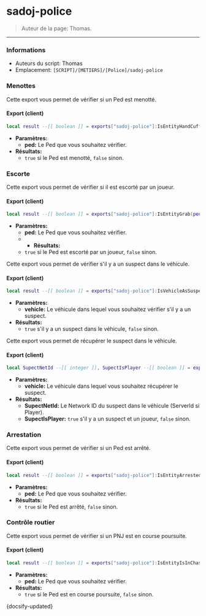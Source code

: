 # sadoj-police

> Auteur de la page: Thomas.

---

### Informations

* Auteurs du script: Thomas
* Emplacement: `[SCRIPT]/[METIERS]/[Police]/sadoj-police`



### Menottes

Cette export vous permet de vérifier si un Ped est menotté.

<!-- tabs:start -->
#### **Export (client)**
```lua
local result --[[ boolean ]] = exports["sadoj-police"]:IsEntityHandCuff(ped  --[[ Ped ]])
```

* **Paramètres:**
  * **ped:** Le Ped que vous souhaitez vérifier.
* **Résultats:**
  * `true` si le Ped est menotté, `false` sinon.
<!-- tabs:end -->



### Escorte

Cette export vous permet de vérifier si il est escorté par un joueur.

<!-- tabs:start -->
#### **Export (client)**
```lua
local result --[[ boolean ]] = exports["sadoj-police"]:IsEntityGrab(ped  --[[ Ped ]])
```

* **Paramètres:**
  * **ped:** Le Ped que vous souhaitez vérifier.
  * * **Résultats:**
  * `true` si le Ped est escorté par un joueur, `false` sinon.

<!-- tabs:end -->


Cette export vous permet de vérifier s'il y a un suspect dans le véhicule.

<!-- tabs:start -->
#### **Export (client)**
```lua
local result --[[ boolean ]] = exports["sadoj-police"]:IsVehicleAsSuspect(vehicle  --[[ vehicle ]])
```

* **Paramètres:**
  * **vehicle:** Le véhicule dans lequel vous souhaitez vérifier s'il y a un suspect.
* **Résultats:**
  * `true` s'il y a un suspect dans le véhicule, `false` sinon.
<!-- tabs:end -->


Cette export vous permet de récupérer le suspect dans le véhicule.

<!-- tabs:start -->
#### **Export (client)**
```lua
local SupectNetId --[[ integer ]], SupectIsPlayer --[[ boolean ]] = exports["sadoj-police"]:GetSuspectInVehicle(vehicle --[[ vehicle ]])
```

* **Paramètres:**
  * **vehicle:** Le véhicule dans lequel vous souhaitez récupérer le suspect.
* **Résultats:**
  * **SupectNetId:** Le Network ID du suspect dans le véhicule (ServerId si Player).
  * **SupectIsPlayer:** `true` s'il y a un suspect et un joueur, `false` sinon.
<!-- tabs:end -->




### Arrestation

Cette export vous permet de vérifier si un Ped est arrêté.

<!-- tabs:start -->
#### **Export (client)**
```lua
local result --[[ boolean ]] = exports["sadoj-police"]:IsEntityArrested(ped  --[[ Ped ]])
```

* **Paramètres:**
  * **ped:** Le Ped que vous souhaitez vérifier.
* **Résultats:**
  * `true` si le Ped est arrêté, `false` sinon.
<!-- tabs:end -->


### Contrôle routier

Cette export vous permet de vérifier si un PNJ est en course poursuite.

<!-- tabs:start -->
#### **Export (client)**
```lua
local result --[[ boolean ]] = exports["sadoj-police"]:IsEntityIsInChase(ped  --[[ Ped ]])
```

* **Paramètres:**
  * **ped:** Le Ped que vous souhaitez vérifier.
* **Résultats:**
  * `true` si le Ped est en course poursuite, `false` sinon.
<!-- tabs:end -->


{docsify-updated}